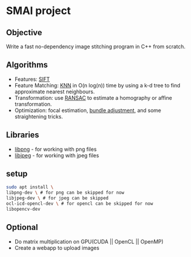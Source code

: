 # SMAI project

## Objective
Write a fast no-dependency image stitching program in C++ from scratch.

## Algorithms
+ Features: [SIFT](http://en.wikipedia.org/wiki/Scale-invariant_feature_transform)
+ Feature Matching: [KNN](https://en.wikipedia.org/wiki/K-nearest_neighbors_algorithm) in O(n log(n)) time by using a k-d tree to find approximate nearest neighbours.
+ Transformation: use [RANSAC](http://en.wikipedia.org/wiki/RANSAC) to estimate a homography or affine transformation.
+ Optimization: focal estimation, [bundle adjustment](https://en.wikipedia.org/wiki/Bundle_adjustment), and some straightening tricks.

## Libraries
+ [libpng](http://www.libpng.org/pub/png/libpng.html) - for working with png files
+ [libjpeg](http://libjpeg.sourceforge.net/) - for working with jpeg files

## setup
```bash
sudo apt install \ 
libpng-dev \ # for png can be skipped for now
libjpeg-dev \ # for jpeg can be skipped
ocl-icd-opencl-dev \ # for opencl can be skipped for now
libopencv-dev
```

## Optional
+ Do matrix multiplication on GPU(CUDA || OpenCL || OpenMP)
+ Create a webapp to upload images
